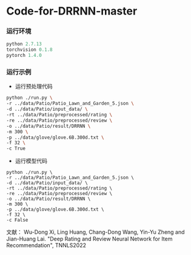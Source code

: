 # Code-for-DRRNN-master

### 运行环境

```python
python 2.7.13
torchvision 0.1.8
pytorch 1.4.0
```

### 运行示例

- 运行预处理代码

```sh
python ./run.py \
-r ../data/Patio/Patio_Lawn_and_Garden_5.json \
-d ../data/Patio/input_data/ \
-rt ../data/Patio/preprocessed/rating \
-re ../data/Patio/preprocessed/review \
-o ../data/Patio/result/DRRNN \
-m 300 \
-p ../data/glove/glove.6B.300d.txt \
-f 32 \
-c True
```

- 运行模型代码

```
python ./run.py \
-r ../data/Patio/Patio_Lawn_and_Garden_5.json \
-d ../data/Patio/input_data/ \
-rt ../data/Patio/preprocessed/rating \
-re ../data/Patio/preprocessed/review \
-o ../data/Patio/result/DRRNN \
-m 300 \
-p ../data/glove/glove.6B.300d.txt \
-f 32 \
-c False
```

文献：
Wu-Dong Xi, Ling Huang, Chang-Dong Wang, Yin-Yu Zheng and Jian-Huang Lai. "Deep Rating and Review Neural Network for Item Recommendation", TNNLS2022
